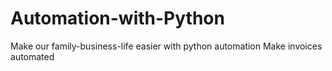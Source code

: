 # Automation-with-Python
Make our family-business-life easier with python automation
Make invoices automated
